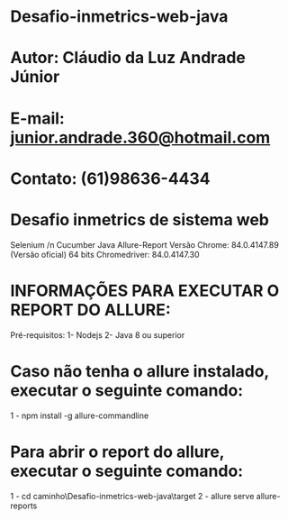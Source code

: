 # Desafio-inmetrics-web-java
# Autor: Cláudio da Luz Andrade Júnior
# E-mail: junior.andrade.360@hotmail.com
# Contato: (61)98636-4434

# Desafio inmetrics de sistema web
Selenium /n
Cucumber
Java
Allure-Report
Versão Chrome: 84.0.4147.89 (Versão oficial) 64 bits 
Chromedriver: 84.0.4147.30 

# INFORMAÇÕES PARA EXECUTAR O REPORT DO ALLURE:
Pré-requisitos:
1- Nodejs
2- Java 8 ou superior

# Caso não tenha o allure instalado, executar o seguinte comando:
1 - npm install -g allure-commandline

# Para abrir o report do allure, executar o seguinte comando:
1 - cd caminho\Desafio-inmetrics-web-java\target
2 - allure serve allure-reports
